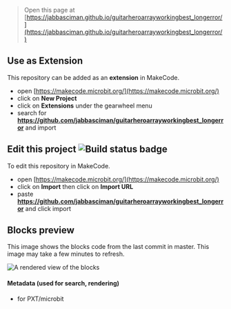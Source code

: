 
> Open this page at [https://jabbasciman.github.io/guitarheroarrayworkingbest_longerror/](https://jabbasciman.github.io/guitarheroarrayworkingbest_longerror/)

## Use as Extension

This repository can be added as an **extension** in MakeCode.

* open [https://makecode.microbit.org/](https://makecode.microbit.org/)
* click on **New Project**
* click on **Extensions** under the gearwheel menu
* search for **https://github.com/jabbasciman/guitarheroarrayworkingbest_longerror** and import

## Edit this project ![Build status badge](https://github.com/jabbasciman/guitarheroarrayworkingbest_longerror/workflows/MakeCode/badge.svg)

To edit this repository in MakeCode.

* open [https://makecode.microbit.org/](https://makecode.microbit.org/)
* click on **Import** then click on **Import URL**
* paste **https://github.com/jabbasciman/guitarheroarrayworkingbest_longerror** and click import

## Blocks preview

This image shows the blocks code from the last commit in master.
This image may take a few minutes to refresh.

![A rendered view of the blocks](https://github.com/jabbasciman/guitarheroarrayworkingbest_longerror/raw/master/.github/makecode/blocks.png)

#### Metadata (used for search, rendering)

* for PXT/microbit
<script src="https://makecode.com/gh-pages-embed.js"></script><script>makeCodeRender("{{ site.makecode.home_url }}", "{{ site.github.owner_name }}/{{ site.github.repository_name }}");</script>
